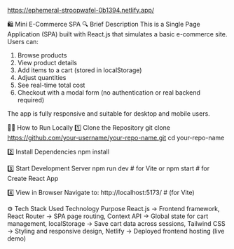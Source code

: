https://ephemeral-stroopwafel-0b1394.netlify.app/

🛍️ Mini E-Commerce SPA
🔍 Brief Description
This is a Single Page Application (SPA) built with React.js that simulates a basic e-commerce site.
Users can:

1. Browse products
2. View product details
3. Add items to a cart (stored in localStorage)
4. Adjust quantities
5. See real-time total cost
6. Checkout with a modal form (no authentication or real backend required)

The app is fully responsive and suitable for desktop and mobile users.

🧑‍💻 How to Run Locally
1️⃣ Clone the Repository
git clone https://github.com/your-username/your-repo-name.git
cd your-repo-name

2️⃣ Install Dependencies
npm install

3️⃣ Start Development Server
npm run dev   # for Vite
or
npm start     # for Create React App

4️⃣ View in Browser
Navigate to:
http://localhost:5173/   # (for Vite)

⚙️ Tech Stack Used
Technology	Purpose
React.js	     ->   Frontend framework,
React Router   -> 	SPA page routing,
Context API	   ->   Global state for cart management,
localStorage	 ->   Save cart data across sessions,
Tailwind CSS	 ->   Styling and responsive design,
Netlify	       ->   Deployed frontend hosting (live demo)

